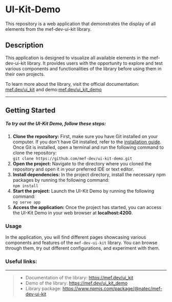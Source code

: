 # UI-Kit-Demo
This repository is a web application that demonstrates the display of all elements from the mef-dev-ui-kit library.

## Description

This application is designed to visualize all available elements in the mef-dev-ui-kit library. It provides users with the opportunity to explore and test various components and functionalities of the library before using them in their own projects.

To learn more about the library, visit the official documentation: [mef.dev/ui_kit](https://mef.dev/ui_kit/index.html "mef-dev-ui-kit") and demo:[mef.dev/ui_kit_demo](https://mef.dev/ui_kit_demo "mef-dev-ui-kit-demo")
___

## Getting Started
##### To try out the UI-Kit Demo, follow these steps:
1. **Clone the repository:** First, make sure you have Git installed on your computer. If you don't have Git installed, refer to the [installation guide](https://github.com/git-guides/install-git "Git install guide"). Once Git is installed, open a terminal and run the following command to clone the repository:</br>
  `git clone https://github.com/mef-dev/ui-kit-demo.git`
2. **Open the project:** Navigate to the directory where you cloned the repository and open it in your preferred IDE or text editor.
3. **Install dependencies:** In the project directory, install the necessary npm packages by running the following command:</br>
    `npm install`
4. **Start the project:** Launch the UI-Kit Demo by running the following command:</br>
    `ng serve app`
5. **Access the application:** Once the project has started, you can access the UI-Kit Demo in your web browser at **localhost:4200**.
   
### Usage
In the application, you will find different pages showcasing various components and features of the `mef-dev-ui-kit` library. You can browse through them, try out different configurations, and experiment with them.

### Useful links:   
___
  > * Documentation of the library: https://mef.dev/ui_kit
  > * Demo of the library: https://mef.dev/ui_kit_demo
  > * Library package: https://www.npmjs.com/package/@natec/mef-dev-ui-kit